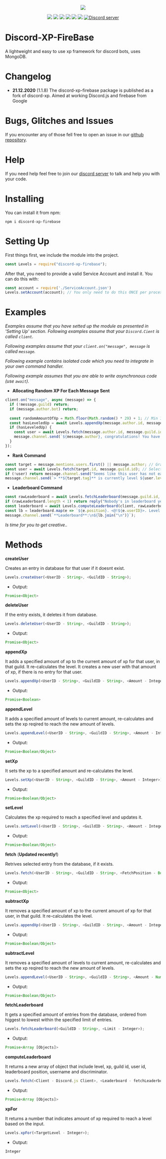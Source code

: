 <p align="center"><a href="https://nodei.co/npm/discord-xp-firebase/"><img src="https://nodei.co/npm/discord-xp-firebase"></a></p>
<p align="center"><img src="https://img.shields.io/npm/v/discord-xp"> <img src="https://img.shields.io/github/repo-size/Aiving/discord-xp"> <img src="https://img.shields.io/npm/l/discord-xp"> <img src="https://img.shields.io/github/contributors/Aiving/discord-xp"> <img src="https://img.shields.io/github/package-json/dependency-version/Aiving/discord-xp/firebase"> <img src="https://img.shields.io/github/package-json/dependency-version/Aiving/discord-xp/firebase-admin"> <a href="https://discord.gg/GQ6HdXa"><img src="https://discordapp.com/api/guilds/630058179547627592/widget.png" alt="Discord server"/></a></p>

# Discord-XP-FireBase
A lightweight and easy to use xp framework for discord bots, uses MongoDB.

# Changelog

- **21.12.2020** (1.1.8) The discord-xp-firebase package is published as a fork of discord-xp. Aimed at working Discord.js and firebase from Google

# Bugs, Glitches and Issues
If you encounter any of those fell free to open an issue in our <a href="https://github.com/MrAugu/discord-xp-firebase/issues">github repository</a>.

# Help
If you need help feel free to join our <a href="https://discord.gg/GQ6HdXa">discord server</a> to talk and help you with your code.
# Installing
You can install it from npm:
```cli
npm i discord-xp-firebase
```

# Setting Up
First things first, we include the module into the project.
```js
const Levels = require("discord-xp-firebase");
```
After that, you need to provide a valid Service Account and install it. You can do this with:
```js
const account = require('./ServiceAccount.json')
Levels.setAccount(account); // You only need to do this ONCE per process.
```

# Examples
*Examples assume that you have setted up the module as presented in 'Setting Up' section.*
*Following examples assume that your `Discord.Cient` is called `client`.*

*Following examples assume that your `client.on("message", message` is called `message`.*

*Following example contains isolated code which you need to integrate in your own command handler.*

*Following example assumes that you are able to write asynchronous code (use `await`).*

- **Allocating Random XP For Each Message Sent**

```js
client.on("message", async (message) => {
  if (!message.guild) return;
  if (message.author.bot) return;
  
  const randomAmountOfXp = Math.floor(Math.random() * 29) + 1; // Min 1, Max 30
  const hasLeveledUp = await Levels.appendXp(message.author.id, message.guild.id, randomAmountOfXp);
  if (hasLeveledUp) {
    const user = await Levels.fetch(message.author.id, message.guild.id);
    message.channel.send(`${message.author}, congratulations! You have leveled up to **${user.level}**. :tada:`);
  }
});
```
- **Rank Command**

```js
const target = message.mentions.users.first() || message.author; // Grab the target.
const user = await Levels.fetch(target.id, message.guild.id); // Selects the target from the database.
if (!user) return message.channel.send("Seems like this user has not earned any xp so far."); // If there isnt such user in the database, we send a message in general.
message.channel.send(`> **${target.tag}** is currently level ${user.level}.`); // We show the level.
```

- **Leaderboard Command**

```js
const rawLeaderboard = await Levels.fetchLeaderboard(message.guild.id, 10); // We grab top 10 users with most xp in the current server.
if (rawLeaderboard.length < 1) return reply("Nobody's in leaderboard yet.");
const leaderboard = await Levels.computeLeaderboard(client, rawLeaderboard); // We process the leaderboard.
const lb = leaderboard.map(e => `${e.position}. <@!${e.userID}>. Level: **${e.level}**. XP: **${e.xp.toLocaleString()}**`); // We map the outputs.
message.channel.send(`**Leaderboard**:\n${lb.join("\n")}`);
```

*Is time for you to get creative..*

# Methods
**createUser**

Creates an entry in database for that user if it doesnt exist.
```js
Levels.createUser(<UserID - String>, <GuildID - String>);
```
- Output:
```js
Promise<Object>
```
**deleteUser**

If the entry exists, it deletes it from database.
```js
Levels.deleteUser(<UserID - String>, <GuildID - String>);
```
- Output:
```js
Promise<Object>
```
**appendXp**

It adds a specified amount of xp to the current amount of xp for that user, in that guild. It re-calculates the level. It creates a new user with that amount of xp, if there is no entry for that user. 
```js
Levels.appendXp(<UserID - String>, <GuildID - String>, <Amount - Integer>);
```
- Output:
```js
Promise<Boolean>
```
**appendLevel**

It adds a specified amount of levels to current amount, re-calculates and sets the xp reqired to reach the new amount of levels. 
```js
Levels.appendLevel(<UserID - String>, <GuildID - String>, <Amount - Integer>);
```
- Output:
```js
Promise<Boolean/Object>
```
**setXp**

It sets the xp to a specified amount and re-calculates the level.
```js
Levels.setXp(<UserID - String>, <GuildID - String>, <Amount - Integer>);
```
- Output:
```js
Promise<Boolean/Object>
```
**setLevel**

Calculates the xp required to reach a specified level and updates it.
```js
Levels.setLevel(<UserID - String>, <GuildID - String>, <Amount - Integer>);
```
- Output:
```js
Promise<Boolean/Object>
```
**fetch** (**Updated recently!**)

Retrives selected entry from the database, if it exists.
```js
Levels.fetch(<UserID - String>, <GuildID - String>, <FetchPosition - Boolean>);
```
- Output:
```js
Promise<Object>
```
**subtractXp**

It removes a specified amount of xp to the current amount of xp for that user, in that guild. It re-calculates the level.
```js
Levels.appendXp(<UserID - String>, <GuildID - String>, <Amount - Integer>);
```
- Output:
```js
Promise<Boolean/Object>
```
**subtractLevel**

It removes a specified amount of levels to current amount, re-calculates and sets the xp reqired to reach the new amount of levels. 
```js
Levels.appendLevel(<UserID - String>, <GuildID - String>, <Amount - Number>);
```
- Output:
```js
Promise<Boolean/Object>
```
**fetchLeaderboard**

It gets a specified amount of entries from the database, ordered from higgest to lowest within the specified limit of entries.
```js
Levels.fetchLeaderboard(<GuildID - String>, <Limit - Integer>);
```
- Output:
```js
Promise<Array [Objects]>
```
**computeLeaderboard**

It returns a new array of object that include level, xp, guild id, user id, leaderboard position, username and discriminator.
```js
Levels.fetch(<Client - Discord.js Client>, <Leaderboard - fetchLeaderboard output>);
```
- Output:
```js
Promise<Array [Objects]>
```
**xpFor**

It returns a number that indicates amount of xp required to reach a level based on the input.
```js
Levels.xpFor(<TargetLevel - Integer>);
```
- Output:
```
Integer
```

